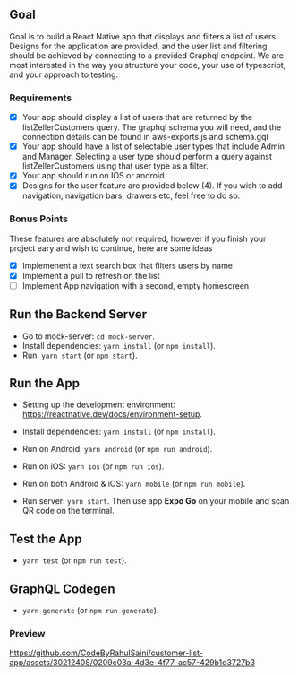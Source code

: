 ## Goal
Goal is to build a React Native app that displays and filters a list of users. Designs for the application are provided, and the user list and filtering should be achieved by connecting to a provided Graphql endpoint. We are most interested in the way you structure your code, your use of typescript, and your approach to testing.

### Requirements
- [x] Your app should display a list of users that are returned by the listZellerCustomers query. The graphql schema you will need, and the connection details can be found in aws-exports.js and schema.gql
- [x] Your app should have a list of selectable user types that include Admin and Manager. Selecting a user type should perform a query against listZellerCustomers using that user type as a filter.
- [x] Your app should run on IOS or android
- [x] Designs for the user feature are provided below (4). If you wish to add navigation, navigation bars, drawers etc, feel free to do so.
### Bonus Points
These features are absolutely not required, however if you finish your project eary and wish to continue, here are some ideas

- [x] Implemenent a text search box that filters users by name
- [x] Implement a pull to refresh on the list
- [ ] Implement App navigation with a second, empty homescreen

## Run the Backend Server
- Go to mock-server: `cd mock-server`.
- Install dependencies: `yarn install` (or `npm install`).
- Run: `yarn start` (or `npm start`).

## Run the App
- Setting up the development environment: https://reactnative.dev/docs/environment-setup.

- Install dependencies: `yarn install` (or `npm install`).

- Run on Android: `yarn android` (or `npm run android`).

- Run on iOS: `yarn ios` (or `npm run ios`).

- Run on both Android & iOS: `yarn mobile` (or `npm run mobile`).

- Run server: `yarn start`. Then use app **Expo Go** on your mobile and scan QR code on the terminal.

## Test the App
- `yarn test` (or `npm run test`).
## GraphQL Codegen
- `yarn generate` (or `npm run generate`).

### Preview


https://github.com/CodeByRahulSaini/customer-list-app/assets/30212408/0209c03a-4d3e-4f77-ac57-429b1d3727b3



